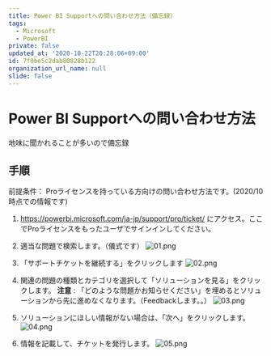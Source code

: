 ```yaml
---
title: Power BI Supportへの問い合わせ方法（備忘録）
tags:
  - Microsoft
  - PowerBI
private: false
updated_at: '2020-10-22T20:28:06+09:00'
id: 7f0be5c2dab80828b122
organization_url_name: null
slide: false
---
```

# Power BI Supportへの問い合わせ方法

地味に聞かれることが多いので備忘録

## 手順
前提条件：
Proライセンスを持っている方向けの問い合わせ方法です。(2020/10時点での情報です)


1. https://powerbi.microsoft.com/ja-jp/support/pro/ticket/ にアクセス。ここでProライセンスをもったユーザでサインインしてください。
2. 適当な問題で検索します。（儀式です）
![01.png](https://qiita-image-store.s3.ap-northeast-1.amazonaws.com/0/281819/ece4c267-f7d6-8b7a-ac0f-e18ffac32b17.png)

3. 「サポートチケットを継続する」をクリックします
![02.png](https://qiita-image-store.s3.ap-northeast-1.amazonaws.com/0/281819/bada7550-7e38-6745-a445-ed8540bd1b7f.png)

4. 関連の問題の種類とカテゴリを選択して「ソリューションを見る」をクリックします。
**注意** : 「どのような問題かお知らせください」を埋めるとソリューションから先に進めなくなります。（Feedbackします。。）
![03.png](https://qiita-image-store.s3.ap-northeast-1.amazonaws.com/0/281819/11786cea-3d17-6d78-dd58-77a7350d9462.png)

5. ソリューションにほしい情報がない場合は、「次へ」をクリックします。
![04.png](https://qiita-image-store.s3.ap-northeast-1.amazonaws.com/0/281819/054cb1d4-f0c6-1ddb-89b0-81b3c3b88d46.png)

6. 情報を記載して、チケットを発行します。
![05.png](https://qiita-image-store.s3.ap-northeast-1.amazonaws.com/0/281819/1924f33e-67ba-8ccd-48a3-6526b3e28989.png)
